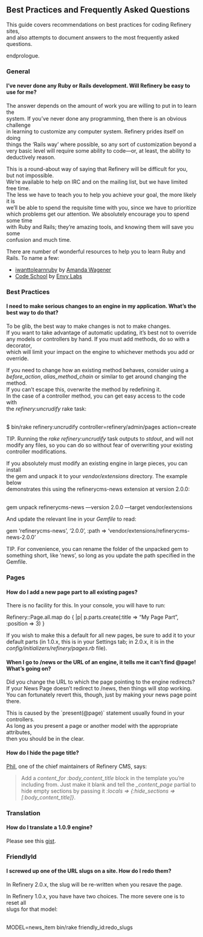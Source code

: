Best Practices and Frequently Asked Questions
---------------------------------------------

This guide covers recommendations on best practices for coding Refinery
sites,\
and also attempts to document answers to the most frequently asked
questions.

endprologue.

### General

#### I’ve never done any Ruby or Rails development. Will Refinery be easy to use for me?

The answer depends on the amount of work you are willing to put in to
learn the\
system. If you’ve never done any programming, then there is an obvious
challenge\
in learning to customize any computer system. Refinery prides itself on
doing\
things the ‘Rails way’ where possible, so any sort of customization
beyond a\
very basic level will require some ability to code—or, at least, the
ability to\
deductively reason.

This is a round-about way of saying that Refinery will be difficult for
you, but not impossible.\
We’re available to help on IRC and on the mailing list, but we have
limited free time.\
The less we have to teach you to help you achieve your goal, the more
likely it is\
we’ll be able to spend the requisite time with you, since we have to
prioritize\
which problems get our attention. We absolutely encourage you to spend
some time\
with Ruby and Rails; they’re amazing tools, and knowing them will save
you some\
confusion and much time.

There are number of wonderful resources to help you to learn Ruby and
Rails. To name a few:

-   [iwanttolearnruby](http://iwanttolearnruby.com) by [Amanda
    Wagener](http://awagener.com)
-   [Code School](http://codeschool.com) by [Envy
    Labs](http://envylabs.com)

### Best Practices

#### I need to make serious changes to an engine in my application. What’s the best way to do that?

To be glib, the best way to make changes is not to make changes.\
If you want to take advantage of automatic updating, it’s best not to
override\
any models or controllers by hand. If you must add methods, do so with a
decorator,\
which will limit your impact on the engine to whichever methods you add
or override.

If you need to change how an existing method behaves, consider using a\
*before\_action*, *alias\_method\_chain* or similar to get around
changing the method.\
If you can’t escape this, overwrite the method by redefining it.\
In the case of a controller method, you can get easy access to the code
with\
the *refinery:uncrudify* rake task:

<shell>\
\$ bin/rake refinery:uncrudify controller=refinery/admin/pages
action=create\
</shell>

TIP. Running the *rake refinery:uncrudify* task outputs to *stdout*, and
will not modify any files, so you can do so without fear of overwriting
your existing controller modifications.

If you absolutely must modify an existing engine in large pieces, you
can install\
the gem and unpack it to your *vendor/extensions* directory. The example
below\
demonstrates this using the refinerycms-news extension at version 2.0.0:

<shell>\
gem unpack refinerycms-news —version 2.0.0 —target vendor/extensions\
</shell>

And update the relevant line in your *Gemfile* to read:

<ruby>\
gem ‘refinerycms-news’, ‘2.0.0’, :path =&gt;
‘vendor/extensions/refinerycms-news-2.0.0’\
</ruby>

TIP. For convenience, you can rename the folder of the unpacked gem to
something short, like ‘news’, so long as you update the path specified
in the Gemfile.

### Pages

#### How do I add a new page part to all existing pages?

There is no facility for this. In your console, you will have to run:

<ruby>\
Refinery::Page.all.map do { |p| p.parts.create(:title =&gt; “My Page
Part”, :position =&gt; 3) }\
</ruby>

If you wish to make this a default for all new pages, be sure to add it
to your\
default parts (in 1.0.x, this is in your Settings tab; in 2.0.x, it is
in the\
*config/initializers/refinery/pages.rb* file).

#### When I go to /news or the URL of an engine, it tells me it can’t find @page! What’s going on?

Did you change the URL to which the page pointing to the engine
redirects?\
If your News Page doesn’t redirect to /news, then things will stop
working.\
You can fortunately revert this, though, just by making your news page
point there.

This is caused by the \`present(@page)\` statement usually found in your
controllers.\
As long as you present a page or another model with the appropriate
attributes,\
then you should be in the clear.

#### How do I hide the page title?

[Phil](http://p.arndt.io), one of the chief maintainers of Refinery CMS,
says:

> Add a *content\_for :body\_content\_title* block in the template
> you’re including from. Just make it blank and tell the
> *\_content\_page* partial to hide empty sections by passing it
> *:locals =&gt; {:hide\_sections =&gt; \[:body\_content\_title\]}*.

### Translation

#### How do I translate a 1.0.9 engine?

Please see this [gist](https://gist.github.com/3649d08ab3c84b24ab52).

### FriendlyId

#### I screwed up one of the URL slugs on a site. How do I redo them?

In Refinery 2.0.x, the slug will be re-written when you resave the page.

In Refinery 1.0.x, you have have two choices. The more severe one is to
reset all\
slugs for that model:

<shell>\
MODEL=news\_item bin/rake friendly\_id:redo\_slugs\
</shell>
